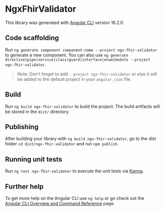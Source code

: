 # NgxFhirValidator

This library was generated with [Angular CLI](https://github.com/angular/angular-cli) version 16.2.0.

## Code scaffolding

Run `ng generate component component-name --project ngx-fhir-validator` to generate a new component. You can also use `ng generate directive|pipe|service|class|guard|interface|enum|module --project ngx-fhir-validator`.
> Note: Don't forget to add `--project ngx-fhir-validator` or else it will be added to the default project in your `angular.json` file. 

## Build

Run `ng build ngx-fhir-validator` to build the project. The build artifacts will be stored in the `dist/` directory.

## Publishing

After building your library with `ng build ngx-fhir-validator`, go to the dist folder `cd dist/ngx-fhir-validator` and run `npm publish`.

## Running unit tests

Run `ng test ngx-fhir-validator` to execute the unit tests via [Karma](https://karma-runner.github.io).

## Further help

To get more help on the Angular CLI use `ng help` or go check out the [Angular CLI Overview and Command Reference](https://angular.io/cli) page.
